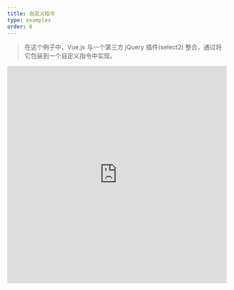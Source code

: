 ```yaml
---
title: 自定义指令
type: examples
order: 8
---
```


> 在这个例子中，Vue.js 与一个第三方 jQuery 插件(select2) 整合，通过将它包装到一个自定义指令中实现。

<iframe width="100%" height="500" src="http://jsfiddle.net/yyx990803/157m67zu/embedded/result,html,js,css" allowfullscreen="allowfullscreen" frameborder="0"></iframe>
